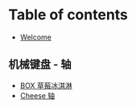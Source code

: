 # Table of contents

* [Welcome](README.md)

## 机械键盘 - 轴 <a href="#key-switches" id="key-switches"></a>

* [BOX 草莓冰淇淋](key-switches/box-strawberry-switch.md)
* [Cheese 轴](key-switches/cheese-switch.md)
